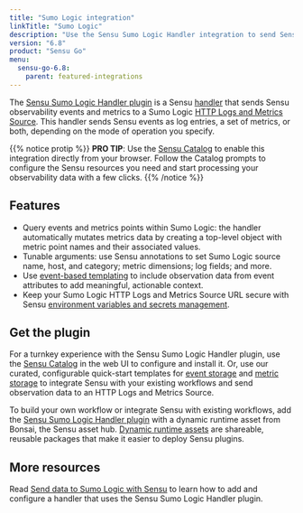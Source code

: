 ```yaml
---
title: "Sumo Logic integration"
linkTitle: "Sumo Logic"
description: "Use the Sensu Sumo Logic Handler integration to send Sensu observability events and metrics to a Sumo Logic HTTP Logs and Metrics Source."
version: "6.8"
product: "Sensu Go"
menu: 
  sensu-go-6.8:
    parent: featured-integrations
---
```


The [Sensu Sumo Logic Handler plugin][4] is a Sensu [handler][1] that sends Sensu observability events and metrics to a Sumo Logic [HTTP Logs and Metrics Source][9].
This handler sends Sensu events as log entries, a set of metrics, or both, depending on the mode of operation you specify.

{{% notice protip %}}
**PRO TIP**: Use the [Sensu Catalog](../../../web-ui/sensu-catalog/) to enable this integration directly from your browser.
Follow the Catalog prompts to configure the Sensu resources you need and start processing your observability data with a few clicks.
{{% /notice %}}

## Features

- Query events and metrics points within Sumo Logic: the handler automatically mutates metrics data by creating a top-level object with metric point names and their associated values.
- Tunable arguments: use Sensu annotations to set Sumo Logic source name, host, and category; metric dimensions; log fields; and more.
- Use [event-based templating][2] to include observation data from event attributes to add meaningful, actionable context.
- Keep your Sumo Logic HTTP Logs and Metrics Source URL secure with Sensu [environment variables and secrets management][7].

## Get the plugin

For a turnkey experience with the Sensu Sumo Logic Handler plugin, use the [Sensu Catalog][10] in the web UI to configure and install it.
Or, use our curated, configurable quick-start templates for [event storage][6] and [metric storage][8] to integrate Sensu with your existing workflows and send observation data to an HTTP Logs and Metrics Source.

To build your own workflow or integrate Sensu with existing workflows, add the [Sensu Sumo Logic Handler plugin][4] with a dynamic runtime asset from Bonsai, the Sensu asset hub.
[Dynamic runtime assets][5] are shareable, reusable packages that make it easier to deploy Sensu plugins.

## More resources

Read [Send data to Sumo Logic with Sensu][3] to learn how to add and configure a handler that uses the Sensu Sumo Logic Handler plugin.


[1]: ../../../observability-pipeline/observe-process/handlers/
[2]: ../../../observability-pipeline/observe-process/handler-templates/
[3]: ../../../observability-pipeline/observe-process/send-data-sumo-logic/
[4]: https://bonsai.sensu.io/assets/sensu/sensu-sumologic-handler
[5]: ../../assets/
[6]: https://github.com/sensu/catalog/blob/docs-archive/integrations/sumologic/sumologic-events.yaml
[7]: ../../../operations/manage-secrets/
[8]: https://github.com/sensu/catalog/blob/docs-archive/integrations/sumologic/sumologic-metrics-handler.yaml
[9]: https://help.sumologic.com/03Send-Data/Sources/02Sources-for-Hosted-Collectors/HTTP-Source
[10]: ../../../web-ui/sensu-catalog/
